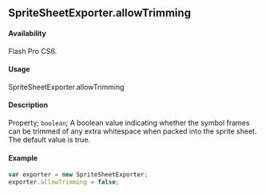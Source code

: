 ## SpriteSheetExporter.allowTrimming

#### Availability

Flash Pro CS6.

#### Usage

SpriteSheetExporter.allowTrimming

#### Description

Property; `boolean`; A boolean value indicating whether the symbol frames can be trimmed of any extra whitespace when packed into the sprite sheet. The default value is true.

#### Example

```javascript
var exporter = new SpriteSheetExporter;
exporter.allowTrimming = false;
```
